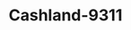 ---
f_zip-code: 44312
f_state-code: OH
title: Cashland-9311
f_phone: 330-733-1411
f_city-only: Akron
f_address: 1016 Canton Road Akron
f_location-unique-id: '9311'
slug: cashland-9311
updated-on: '2024-05-30T13:46:58.046Z'
created-on: '2024-05-30T13:36:59.803Z'
published-on: '2024-05-30T13:54:32.469Z'
f_city-state: cms/city/akron-oh.md
f_company: cms/company/cashland.md
f_state: cms/state/ohio.md
layout: '[payday-loan].html'
tags: payday-loan
---